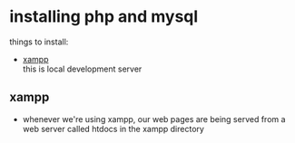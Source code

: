 # installing php and mysql

things to install:

- [xampp](https://www.apachefriends.org/download.html)
  <br>
  this is local development server

## xampp

- whenever we're using xampp, our web pages are being served from a web server called htdocs in the xampp directory
